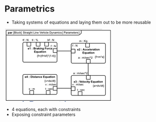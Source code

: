 # Parametrics
- Taking systems of equations and laying them out to be more reusable

![par](../assets/par-abs.png)
- 4 equations, each with constraints
- Exposing constraint parameters